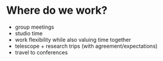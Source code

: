 # Where do we work? 

- group meetings 
- studio time
- work flexibility while also valuing time together 
- telescope + research trips (with agreement/expectations)
- travel to conferences 
